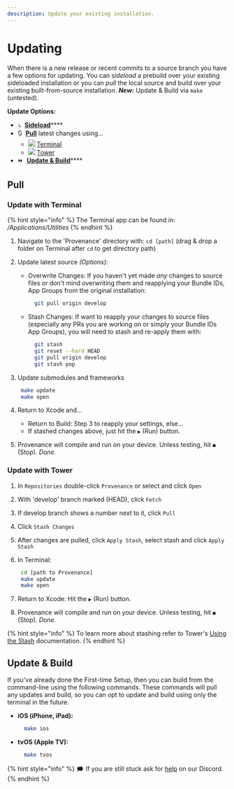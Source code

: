 ```yaml
---
description: Update your existing installation.
---
```


# Updating

When there is a new release or recent commits to a source branch you have a few options for updating. You can _sideload_ a prebuild over your existing sideloaded installation or you can _pull_ the local source and build over your existing built-from-source installation. _**New:**_ Update & Build via `make` \(untested\).

**Update Options:**

* ⤵️  [**Sideload**](sideloading.md)\*\*\*\*
* 🔃  [**Pull**](updating.md#pull) latest changes using…
  * ![](https://user-images.githubusercontent.com/3118097/37563629-48ec3f26-2a42-11e8-9fd8-784e9e830ebe.png) [Terminal](updating.md#update-with-terminal)
  * ![](https://user-images.githubusercontent.com/3118097/37563630-4903ebbc-2a42-11e8-888a-09a94fc0058d.png) [Tower](updating.md#update-with-tower)
* ⏩  [**Update & Build**](updating.md#update-and-build)\*\*\*\*

## Pull

### **Update with Terminal**

{% hint style="info" %}
The Terminal app can be found in: _/Applications/Utilities_
{% endhint %}

1. Navigate to the 'Provenance' directory with: `cd [path]` \(drag & drop a folder on Terminal after `cd`  to get directory path\)
2. Update latest source _\(Options\)_:
   * Overwrite Changes: If you haven't yet made _any_ changes to source files or don't mind overwriting them and reapplying your Bundle IDs, App Groups from the original installation:

     ```bash
       git pull origin develop
     ```

   * Stash Changes: If want to reapply your changes to source files \(especially any PRs you are working on or simply your Bundle IDs App Groups\), you will need to stash and re-apply them with:

     ```bash
       git stash
       git reset --hard HEAD
       git pull origin develop
       git stash pop
     ```

3. Update submodules and frameworks

   ```bash
    make update
    make open
   ```

4. Return to Xcode and…
   * Return to Build: Step 3 to reapply your settings, else…
   * If stashed changes above, just hit the `▶︎` \(Run\) button.
5. Provenance will compile and run on your device. Unless testing, hit `◼︎` \(Stop\). _Done._

### **Update with Tower**

1. In `Repositories` double-click `Provenance` or select and click `Open`
2. With 'develop' branch marked \(HEAD\), click `Fetch`
3. If develop branch shows a number next to it, click `Pull`
4. Click `Stash Changes`
5. After changes are pulled, click `Apply Stash`, select stash and click `Apply Stash`
6. In Terminal:

   ```bash
    cd [path to Provenance]
    make update
    make open
   ```

7. Return to Xcode: Hit the `▶︎` \(Run\) button.
8. Provenance will compile and run on your device. Unless testing, hit `◼︎` \(Stop\). _Done._

{% hint style="info" %}
To learn more about stashing refer to Tower's [Using the Stash](https://www.git-tower.com/help/mac/working-copy/stash) documentation.
{% endhint %}

## Update & Build

If you've already done the First-time Setup, then you can build from the command-line using the following commands. These commands will pull any updates and build, so you can opt to update and build using only the terminal in the future.

* **iOS \(iPhone, iPad\):**

  ```bash
    make ios
  ```

* **tvOS \(Apple TV\):**

  ```bash
    make tvos
  ```

{% hint style="info" %}
🗯 If you are still stuck ask for [help](https://discord.gg/NhzgrXh) on our Discord.
{% endhint %}
